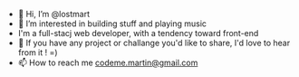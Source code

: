 - 👋 Hi, I’m @lostmart
- 👀 I’m interested in building stuff and playing music
- I'm a full-stacj web developer, with a tendency toward front-end
- 🌱 If you have any project or challange you'd like to share, I'd love to hear from it !  =)
- 📫 How to reach me codeme.martin@gmail.com
